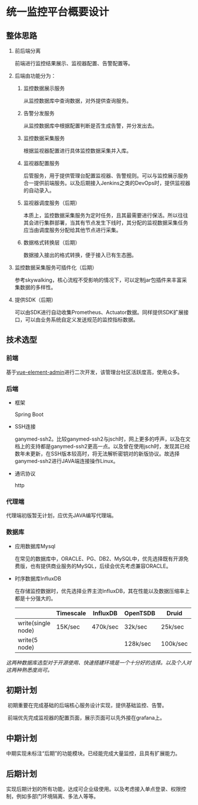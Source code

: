# 统一监控平台概要设计

## 整体思路

1. 前后端分离

   前端进行监控结果展示、监视器配置、告警配置等。

2. 后端由功能分为：

   1. 监控数据展示服务

      从监控数据库中查询数据，对外提供查询服务。

   2. 告警分发服务

      从监控数据库中根据配置判断是否生成告警，并分发出去。

   3. 监控数据采集服务

      根据监视器配置进行具体监控数据采集并入库。

   4. 监视器配置服务

      后管服务，用于提供管理台配置监视器、告警规则。可以与监控展示服务合一提供前端服务。以及后期接入Jenkins之类的DevOps时，提供监视器的自动录入。

   5. 监视器调度服务（后期）

      本质上，监控数据采集服务为定时任务，且其最需要进行保活。所以往往其会进行集群部署，当其有节点发生下线时，其分配的监视数据采集任务应当由调度服务分配给其他节点进行采集。

   6. 数据格式转换层（后期）

      数据接入接出的格式转换，便于接入已有生态圈。

3. 监控数据采集服务可插件化（后期）

   参考skywalking，核心流程不受影响的情况下，可以定制jar包插件来丰富采集数据的多样性。

4. 提供SDK（后期）

   可以由SDK进行自动收集Prometheus、Actuator数据。同样提供SDK扩展接口，可以由业务系统自定义发送规范的监控指标数据。

## 技术选型

### 前端

基于[vue-element-admin](https://github.com/PanJiaChen/vue-element-admin)进行二次开发，该管理台社区活跃度高，使用众多。

### 后端

- 框架

  Spring Boot

- SSH连接

  ganymed-ssh2。比较ganymed-ssh2与jsch时，网上更多的呼声，以及在文档上的支持都是ganymed-ssh2更高一点。以及曾在使用jsch时，发现其已经数年未更新，在SSH版本较高时，将无法解析密钥对的新版协议。故选择ganymed-ssh2进行JAVA端连接操作Linux。

- 通讯协议

  http
  
### 代理端

代理端初版暂无计划，应优先JAVA编写代理端。  


### 数据库

- 应用数据库Mysql

  在常见的数据库中，ORACLE、PG、DB2、MySQL中，优先选择既有开源免费版，也有提供商业服务的MySQL，后续会优先考虑兼容ORACLE。

- 时序数据库InfluxDB

  在存储监控数据时，优先选择业界主流InfluxDB，其在性能以及数据压缩率上都是十分强大的。

  |                    | Timescale | InfluxDB | OpenTSDB | Druid    | Elasticsearch | Beringei |
  | ------------------ | --------- | -------- | -------- | -------- | ------------- | -------- |
  | write(single node) | 15K/sec   | 470k/sec | 32k/sec  | 25k/sec  | 30k/sec       | 10m/sec  |
  | write(5 node)      |           |          | 128k/sec | 100k/sec | 120k/sec      |          |

*这两种数据库选型对于开源使用、快速搭建环境是一个十分好的选择。以及个人对这两种熟悉度尚可。*



## 初期计划

​		初期重要在完成基础的后端核心服务设计实现，提供基础监控、告警。

​		前端优先完成监视器的配置页面，展示页面可以先外接在grafana上。

## 中期计划

​		中期实现未标注“后期”的功能模块。已经能完成大量监控，且具有扩展能力。

## 后期计划

​		实现后期计划的所有功能，达成可企业级使用。以及考虑接入单点登录、权限控制，例如多部门环境隔离、多法人等等。

​	